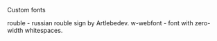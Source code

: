 Custom fonts

rouble - russian rouble sign by Artlebedev.
w-webfont - font with zero-width whitespaces.
